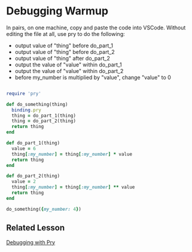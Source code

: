 # Debugging Warmup

In pairs, on one machine, copy and paste the code into VSCode.
Without editing the file at all, use pry to do the following:
- output value of "thing" before do_part_1
- output value of "thing" before do_part_2
- output value of "thing" after do_part_2
- output the value of "value" within do_part_1
- output the value of "value" within do_part_2
- before my_number is multiplied by "value", change "value" to 0

```ruby

require 'pry'

def do_something(thing)
  binding.pry
  thing = do_part_1(thing)
  thing = do_part_2(thing)
  return thing
end

def do_part_1(thing)
  value = 6
  thing[:my_number] = thing[:my_number] * value
  return thing
end

def do_part_2(thing)
  value = 2
  thing[:my_number] = thing[:my_number] ** value
  return thing
end

do_something({my_number: 4})
```

## Related Lesson
[Debugging with Pry](Description:https://github.com/Ada-Developers-Academy/textbook-curriculum/blob/master/02-intermediate-ruby/debugging.md)